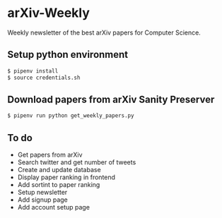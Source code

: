 # arXiv-Weekly
Weekly newsletter of the best arXiv papers for Computer Science.

## Setup python environment
```zsh
$ pipenv install
$ source credentials.sh
```

## Download papers from arXiv Sanity Preserver
```zsh
$ pipenv run python get_weekly_papers.py
```

## To do

- Get papers from arXiv
- Search twitter and get number of tweets
- Create and update database
- Display paper ranking in frontend
- Add sortint to paper ranking
- Setup newsletter
- Add signup page
- Add account setup page

